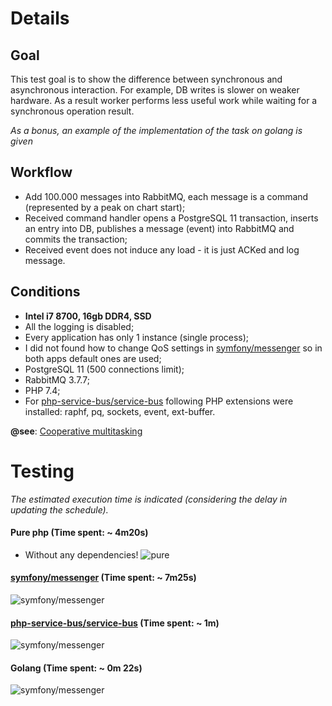 # Details

## Goal
This test goal is to show the difference between synchronous and asynchronous interaction. For example, DB writes is slower on weaker hardware. As a result worker performs less useful work while waiting for a synchronous operation result. 

*As a bonus, an example of the implementation of the task on golang is given*

## Workflow
* Add 100.000 messages into RabbitMQ, each message is a command (represented by a peak on chart start);
* Received command handler opens a PostgreSQL 11 transaction, inserts an entry into DB, publishes a message (event) into RabbitMQ and commits the transaction;
* Received event does not induce any load - it is just ACKed and log message.

## Conditions
* **Intel i7 8700, 16gb DDR4, SSD** 
* All the logging is disabled;
* Every application has only 1 instance (single process);
* I did not found how to change QoS settings in [symfony/messenger](https://github.com/symfony/messenger) so in both apps default ones are used;
* PostgreSQL 11 (500 connections limit);
* RabbitMQ 3.7.7;
* PHP 7.4;
* For [php-service-bus/service-bus](https://github.com/php-service-bus/service-bus) following PHP extensions were installed: raphf, pq, sockets, event, ext-buffer.

**@see**: [Cooperative multitasking](https://nikic.github.io/2012/12/22/Cooperative-multitasking-using-coroutines-in-PHP.html)

# Testing

*The estimated execution time is indicated (considering the delay in updating the schedule).*

#### Pure php (Time spent: ~ **4m20s**)
* Without any dependencies!
![pure](https://github.com/php-service-bus/performance-comparison/blob/v4.0/results/pure4.20.gif)

#### [symfony/messenger](https://github.com/symfony/messenger) (Time spent: ~ **7m25s**)
![symfony/messenger](https://github.com/php-service-bus/performance-comparison/blob/v4.0/results/messenger7.25.gif)

#### [php-service-bus/service-bus](https://github.com/php-service-bus/service-bus) (Time spent: ~ **1m**)
![symfony/messenger](https://github.com/php-service-bus/performance-comparison/blob/v4.0/results/service-bus1m.gif)

#### Golang (Time spent: ~ **0m 22s**)
![symfony/messenger](https://github.com/php-service-bus/performance-comparison/blob/v4.0/results/golang22.gif)